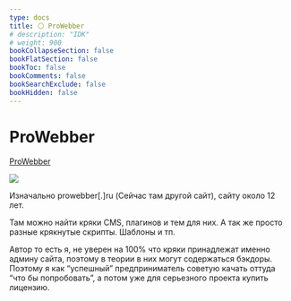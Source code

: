 ```yaml
---
type: docs
title: ⚪️ ProWebber
# description: "IDK"
# weight: 900
bookCollapseSection: false
bookFlatSection: false
bookToc: false
bookComments: false
bookSearchExclude: false
bookHidden: false
---
```


# ProWebber

[ProWebber](https://prowebber.club/?nt)

![](@img/prowebber-screenshot.jpg)

Изначально prowebber[.]ru (Сейчас там другой сайт), сайту около 12 лет.

Там можно найти кряки CMS, плагинов и тем для них. А так же просто разные крякнутые скрипты. Шаблоны и тп.

Автор то есть я, не уверен на 100% что кряки принадлежат именно админу сайта, поэтому в теории в них могут содержаться бэкдоры. Поэтому я как “успешный” предприниматель советую качать оттуда “что бы попробовать”, а потом уже для серьезного проекта купить лицензию.
